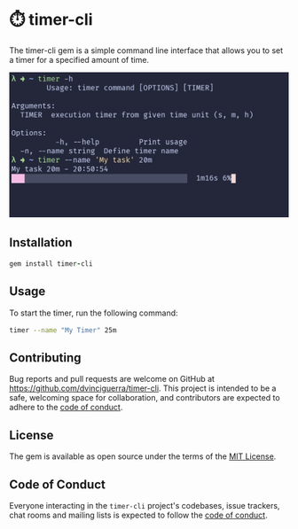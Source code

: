 # ⏱️ timer-cli

The timer-cli gem is a simple command line interface that allows you to set a timer for a specified amount of time.

![](./screenshot.png)

## Installation

```ruby
gem install timer-cli
```

## Usage

To start the timer, run the following command:

```bash
timer --name "My Timer" 25m
```

## Contributing

Bug reports and pull requests are welcome on GitHub at https://github.com/dvinciguerra/timer-cli. This project is intended to be a safe, welcoming space for collaboration, and contributors are expected to adhere to the [code of conduct](https://github.com/dvinciguerra/timer-cli/blob/main/CODE_OF_CONDUCT.md).

## License

The gem is available as open source under the terms of the [MIT License](https://opensource.org/licenses/MIT).

## Code of Conduct

Everyone interacting in the `timer-cli` project's codebases, issue trackers, chat rooms and mailing lists is expected to follow the [code of conduct](https://github.com/dvinciguerra/timer-cli/blob/main/CODE_OF_CONDUCT.md).
